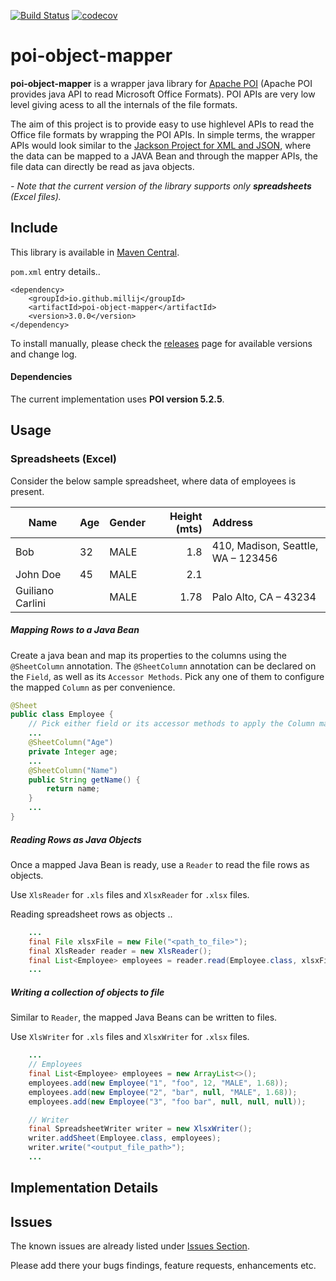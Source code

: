 
[![Build Status](https://travis-ci.org/millij/poi-object-mapper.svg?branch=master)](https://travis-ci.org/millij/poi-object-mapper)
[![codecov](https://codecov.io/gh/millij/poi-object-mapper/branch/master/graph/badge.svg)](https://codecov.io/gh/millij/poi-object-mapper)


# poi-object-mapper

**poi-object-mapper** is a wrapper java library for [Apache POI](https://poi.apache.org/) (Apache POI provides java API to read Microsoft Office Formats). POI APIs are very low level giving acess to all the internals of the file formats.

The aim of this project is to provide easy to use highlevel APIs to read the Office file formats by wrapping the POI APIs. In simple terms, the wrapper APIs would look similar to the [Jackson Project for XML and JSON](https://github.com/FasterXML/jackson), where the data can be mapped to a JAVA Bean and through the mapper APIs, the file data can directly be read as java objects.

*- Note that the current version of the library supports only  **spreadsheets**  (Excel files).*


## Include

This library is available in [Maven Central](https://mvnrepository.com/artifact/io.github.millij/poi-object-mapper). 

`pom.xml` entry details..

```
<dependency>
    <groupId>io.github.millij</groupId>
    <artifactId>poi-object-mapper</artifactId>
    <version>3.0.0</version>
</dependency>
```

To install manually, please check the [releases](https://github.com/millij/poi-object-mapper/releases) page for available versions and  change log.

#### Dependencies

The current implementation uses **POI version 5.2.5**.


## Usage

### Spreadsheets (Excel)

Consider the below sample spreadsheet, where data of employees is present.

| Name              | Age   | Gender | Height (mts) | Address                            |
| ----------------- |:----- | :----- | ------------:| :--------------------------------- |
| Bob               | 32    | MALE   | 1.8          | 410, Madison, Seattle, WA – 123456 |
| John Doe          | 45    | MALE   | 2.1          |                                    |
| Guiliano Carlini  |       | MALE   | 1.78         | Palo Alto, CA – 43234              |


##### Mapping Rows to a Java Bean

Create a java bean and map its properties to the columns using the `@SheetColumn` annotation. The `@SheetColumn` annotation can be declared on the `Field`, as well as its `Accessor Methods`. Pick any one of them to configure the mapped `Column` as per convenience.

```java
@Sheet
public class Employee {
    // Pick either field or its accessor methods to apply the Column mapping.
    ...
    @SheetColumn("Age")
    private Integer age;
    ...
    @SheetColumn("Name")
    public String getName() {
        return name;
    }
    ...
}
```

##### Reading Rows as Java Objects

Once a mapped Java Bean is ready, use a `Reader` to read the file rows as objects.

Use `XlsReader` for `.xls` files and `XlsxReader` for `.xlsx` files.

Reading spreadsheet rows as objects ..

```java
    ...
    final File xlsxFile = new File("<path_to_file>");
    final XlsReader reader = new XlsReader();
    final List<Employee> employees = reader.read(Employee.class, xlsxFile);
    ...
```

##### Writing a collection of objects to file

Similar to `Reader`, the mapped Java Beans can be written to files.

Use `XlsWriter` for `.xls` files and `XlsxWriter` for `.xlsx` files.

```java
    ...
    // Employees
    final List<Employee> employees = new ArrayList<>();
    employees.add(new Employee("1", "foo", 12, "MALE", 1.68));
    employees.add(new Employee("2", "bar", null, "MALE", 1.68));
    employees.add(new Employee("3", "foo bar", null, null, null));

    // Writer
    final SpreadsheetWriter writer = new XlsxWriter();
    writer.addSheet(Employee.class, employees);
    writer.write("<output_file_path>");
    ...
```

## Implementation Details



## Issues

The known issues are already listed under [Issues Section](https://github.com/millij/poi-object-mapper/issues).

Please add there your bugs findings, feature requests, enhancements etc.




